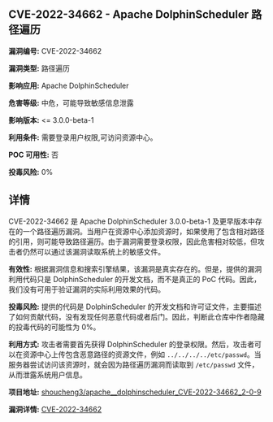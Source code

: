 ## CVE-2022-34662 - Apache DolphinScheduler 路径遍历

**漏洞编号:** CVE-2022-34662

**漏洞类型:** 路径遍历

**影响应用:** Apache DolphinScheduler

**危害等级:** 中危，可能导致敏感信息泄露

**影响版本:** <= 3.0.0-beta-1

**利用条件:** 需要登录用户权限,可访问资源中心。

**POC 可用性:** 否

**投毒风险:** 0%

## 详情

CVE-2022-34662 是 Apache DolphinScheduler 3.0.0-beta-1 及更早版本中存在的一个路径遍历漏洞。当用户在资源中心添加资源时，如果使用了包含相对路径的引用，则可能导致路径遍历。由于漏洞需要登录权限，因此危害相对较低，但攻击者仍然可以通过该漏洞读取系统上的敏感文件。

**有效性:**
根据漏洞信息和搜索引擎结果，该漏洞是真实存在的。但是，提供的漏洞利用代码只是 DolphinScheduler 的开发文档，而不是真正的 PoC 代码。因此，我们没有可用于验证漏洞的实际利用效果的代码。

**投毒风险:**
提供的代码是 DolphinScheduler 的开发文档和许可证文件，主要描述了如何贡献代码，没有发现任何恶意代码或者后门。因此，判断此仓库中作者隐藏的投毒代码的可能性为 0%。

**利用方式:**
攻击者需要首先获得 DolphinScheduler 的登录权限。然后，攻击者可以在资源中心上传包含恶意路径的资源文件，例如 `../../../../etc/passwd`。当服务器尝试访问该资源时，就会因为路径遍历漏洞而读取到 `/etc/passwd` 文件，从而泄露系统用户信息。

**项目地址:** [shoucheng3/apache__dolphinscheduler_CVE-2022-34662_2-0-9](https://github.com/shoucheng3/apache__dolphinscheduler_CVE-2022-34662_2-0-9)

**漏洞详情:** [CVE-2022-34662](https://nvd.nist.gov/vuln/detail/CVE-2022-34662)